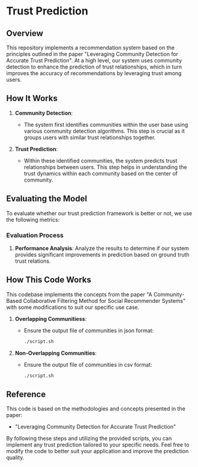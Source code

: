 # Trust Prediction

## Overview

This repository implements a recommendation system based on the principles outlined in the paper "Leveraging Community Detection for Accurate Trust Prediction". At a high level, our system uses community detection to enhance the prediction of trust relationships, which in turn improves the accuracy of recommendations by leveraging trust among users.

## How It Works

1. **Community Detection**: 
   - The system first identifies communities within the user base using various community detection algorithms. This step is crucial as it groups users with similar trust relationships together.
   
2. **Trust Prediction**:
   - Within these identified communities, the system predicts trust relationships between users. This step helps in understanding the trust dynamics within each community based on the center of community.

## Evaluating the Model

To evaluate whether our trust prediction framework is better or not, we use the following metrics:

### Evaluation Process

1. **Performance Analysis**: Analyze the results to determine if our system provides significant improvements in prediction based on ground truth trust relations.


## How This Code Works

This codebase implements the concepts from the paper "A Community-Based Collaborative Filtering Method for Social Recommender Systems" with some modifications to suit our specific use case.

1. **Overlapping Communitiess**:
   - Ensure the output file of communities in json format:
     ```bash
     ./script.sh
     ```
     
2. **Non-Overlapping Communities**:
   - Ensure the output file of communities in csv format:
     ```bash
     ./script.sh

## Reference

This code is based on the methodologies and concepts presented in the paper:
- "Leveraging Community Detection for Accurate Trust Prediction"

By following these steps and utilizing the provided scripts, you can implement any trust prediction tailored to your specific needs. Feel free to modify the code to better suit your application and improve the prediction quality.

